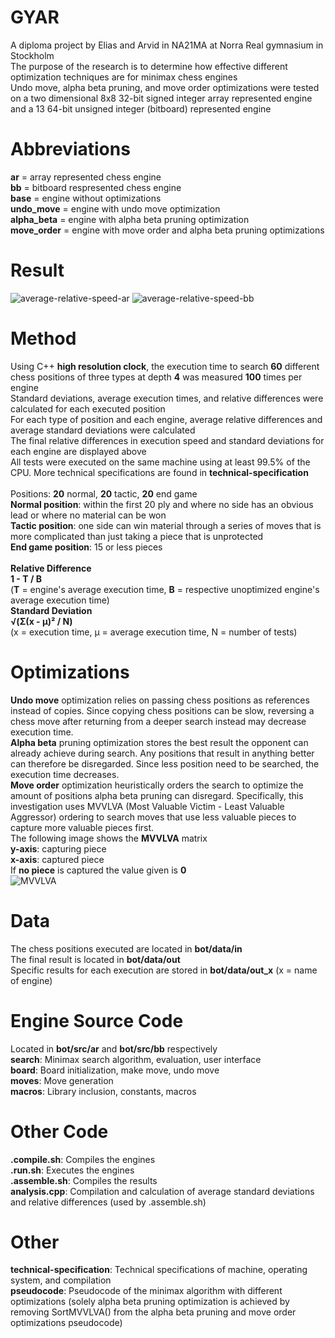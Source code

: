 # GYAR
A diploma project by Elias and Arvid in NA21MA at Norra Real gymnasium in Stockholm\
The purpose of the research is to determine how effective different optimization techniques are for minimax chess engines\
Undo move, alpha beta pruning, and move order optimizations were tested on a two dimensional 8x8 32-bit signed integer array represented engine and a 13 64-bit unsigned integer (bitboard) represented engine
# Abbreviations
**ar** = array represented chess engine\
**bb** = bitboard respresented chess engine\
**base** = engine without optimizations\
**undo_move** = engine with undo move optimization\
**alpha_beta** = engine with alpha beta pruning optimization\
**move_order** = engine with move order and alpha beta pruning optimizations
# Result
![average-relative-speed-ar](https://github.com/novrion/GYAR/assets/128396601/26925c01-3908-4c60-881e-0e48ed7986fe)
![average-relative-speed-bb](https://github.com/novrion/GYAR/assets/128396601/afc93b66-86b8-425f-8df5-4ae340d64679)
# Method
Using C++ **high resolution clock**, the execution time to search **60** different chess positions of three types at depth **4** was measured **100** times per engine\
Standard deviations, average execution times, and relative differences were calculated for each executed position\
For each type of position and each engine, average relative differences and average standard deviations were calculated\
The final relative differences in execution speed and standard deviations for each engine are displayed above\
All tests were executed on the same machine using at least 99.5% of the CPU. More technical specifications are found in **technical-specification**\
\
Positions: **20** normal, **20** tactic, **20** end game\
**Normal position**: within the first 20 ply and where no side has an obvious lead or where no material can be won\
**Tactic position**: one side can win material through a series of moves that is more complicated than just taking a piece that is unprotected\
**End game position**: 15 or less pieces\
\
**Relative Difference**\
**1 - T / B**\
(**T** = engine's average execution time, **B** = respective unoptimized engine's average execution time)\
**Standard Deviation**\
**√(Σ(x - μ)² / N)**\
(x = execution time, μ = average execution time, N = number of tests)
# Optimizations
**Undo move** optimization relies on passing chess positions as references instead of copies. Since copying chess positions can be slow, reversing a chess move after returning from a deeper search instead may decrease execution time.\
**Alpha beta** pruning optimization stores the best result the opponent can already achieve during search. Any positions that result in anything better can therefore be disregarded. Since less position need to be searched, the execution time decreases.\
**Move order** optimization heuristically orders the search to optimize the amount of positions alpha beta pruning can disregard. Specifically, this investigation uses MVVLVA (Most Valuable Victim - Least Valuable Aggressor) ordering to search moves that use less valuable pieces to capture more valuable pieces first.\
The following image shows the **MVVLVA** matrix\
**y-axis**: capturing piece\
**x-axis**: captured piece\
If **no piece** is captured the value given is **0**\
![MVVLVA](https://github.com/novrion/GYAR/assets/128396601/328d8d47-b6f5-4c52-ac2d-a06c78c16717)
# Data
The chess positions executed are located in **bot/data/in**\
The final result is located in **bot/data/out**\
Specific results for each execution are stored in **bot/data/out_x** (x = name of engine)
# Engine Source Code
Located in **bot/src/ar** and **bot/src/bb** respectively\
**search**: Minimax search algorithm, evaluation, user interface\
**board**: Board initialization, make move, undo move\
**moves**: Move generation\
**macros**: Library inclusion, constants, macros
# Other Code
**.compile.sh**: Compiles the engines\
**.run.sh**: Executes the engines\
**.assemble.sh**: Compiles the results\
**analysis.cpp**: Compilation and calculation of average standard deviations and relative differences (used by .assemble.sh)
# Other
**technical-specification**: Technical specifications of machine, operating system, and compilation\
**pseudocode**: Pseudocode of the minimax algorithm with different optimizations (solely alpha beta pruning optimization is achieved by removing SortMVVLVA() from the alpha beta pruning and move order optimizations pseudocode)
